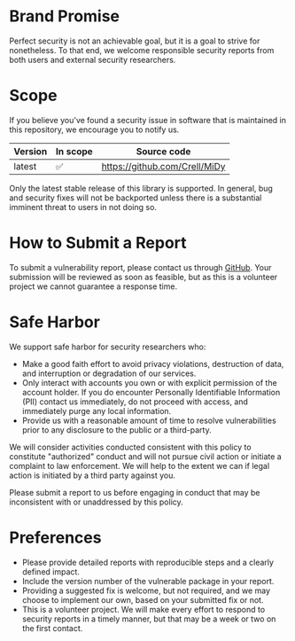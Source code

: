 # Brand Promise

Perfect security is not an achievable goal, but it is a goal to strive for nonetheless.  To that end, we welcome responsible security reports from both users and external security researchers.

# Scope

If you believe you've found a security issue in software that is maintained in this repository, we encourage you to notify us.

| Version | In scope | Source code |
| ------- | -------- | ----------- |
| latest  | ✅ | https://github.com/Crell/MiDy |

Only the latest stable release of this library is supported.  In general, bug and security fixes will not be backported unless there is a substantial imminent threat to users in not doing so.  

# How to Submit a Report

To submit a vulnerability report, please contact us through [GitHub](https://github.com/Crell/MiDy/security). Your submission will be reviewed as soon as feasible, but as this is a volunteer project we cannot guarantee a response time.

# Safe Harbor

We support safe harbor for security researchers who:

* Make a good faith effort to avoid privacy violations, destruction of data, and interruption or degradation of our services.
* Only interact with accounts you own or with explicit permission of the account holder. If you do encounter Personally Identifiable Information (PII) contact us immediately, do not proceed with access, and immediately purge any local information.
* Provide us with a reasonable amount of time to resolve vulnerabilities prior to any disclosure to the public or a third-party.

We will consider activities conducted consistent with this policy to constitute "authorized" conduct and will not pursue civil action or initiate a complaint to law enforcement. We will help to the extent we can if legal action is initiated by a third party against you.

Please submit a report to us before engaging in conduct that may be inconsistent with or unaddressed by this policy.

# Preferences

* Please provide detailed reports with reproducible steps and a clearly defined impact.
* Include the version number of the vulnerable package in your report.
* Providing a suggested fix is welcome, but not required, and we may choose to implement our own, based on your submitted fix or not.
* This is a volunteer project. We will make every effort to respond to security reports in a timely manner, but that may be a week or two on the first contact.

